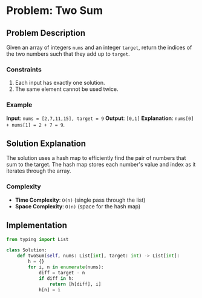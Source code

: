# Problem: Two Sum

## Problem Description

Given an array of integers `nums` and an integer `target`, return the indices of the two numbers such that they add up to `target`.

### Constraints

1. Each input has exactly one solution.
2. The same element cannot be used twice.

### Example

**Input**: `nums = [2,7,11,15], target = 9`
**Output**: `[0,1]`
**Explanation**: `nums[0] + nums[1] = 2 + 7 = 9`.

## Solution Explanation

The solution uses a hash map to efficiently find the pair of numbers that sum to the target. The hash map stores each number's value and index as it iterates through the array.

### Complexity

- **Time Complexity**: `O(n)` (single pass through the list)
- **Space Complexity**: `O(n)` (space for the hash map)

## Implementation

```python
from typing import List

class Solution:
    def twoSum(self, nums: List[int], target: int) -> List[int]:
        h = {}
        for i, n in enumerate(nums):
            diff = target - n
            if diff in h:
                return [h[diff], i]
            h[n] = i
```
